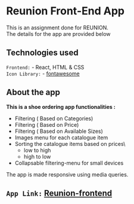 # Reunion Front-End App

This is an assignment done for REUNION.\
The details for the app are provided below

## Technologies used

`Frontend:`  - React, HTML & CSS \
`Icon Library:` - [fontawesome](https://fontawesome.com) 

## About the app

**This is a shoe ordering app functionalities :**
- Filtering ( Based on Categories)
- Filtering ( Based on Price)
- Filtering ( Based on Available Sizes)
- Images menu for each catalogue item
- Sorting the catalogue items based on prices\
	- low to high
	- high to low
- Collapsable filtering-menu for small devices

The app is made responsive using media queries.


## `App Link:` [Reunion-frontend](https://reunion-frontend-soumen.netlify.app/)
